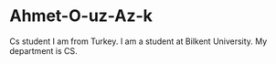 # Ahmet-O-uz-Az-k
Cs student
I am from Turkey. I am a student at Bilkent University. My department is CS.
